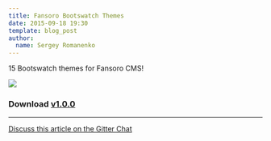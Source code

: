```yaml
---
title: Fansoro Bootswatch Themes
date: 2015-09-18 19:30
template: blog_post
author:
  name: Sergey Romanenko
---
```


15 Bootswatch themes for Fansoro CMS!  

<!--more-->

![](https://bootswatch.com/assets/img/stickers.jpg)

### Download [v1.0.0](https://github.com/fansoro/fansoro-theme-bootswatch/releases/tag/v1.0.0)  

<hr>

[<i class="fa fa-comments"></i> Discuss this article on the Gitter Chat](https://gitter.im/fansoro/fansoro)  
